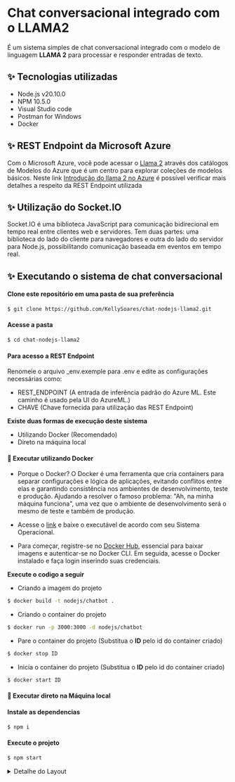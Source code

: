 # Chat conversacional integrado com o LLAMA2
É um sistema simples de chat conversacional integrado com o modelo de linguagem **LLAMA 2** para
processar e responder entradas de texto. 

## ✨ Tecnologias utilizadas

* Node.js v20.10.0
* NPM 10.5.0
* Visual Studio code
* Postman for Windows
* Docker 

## ✨ REST Endpoint da Microsoft Azure
Com o Microsoft Azure, você pode acessar o [Llama 2](https://llama.meta.com/get-started#hosting) através dos catálogos de Modelos do Azure que é um centro para explorar coleções de modelos básicos. Neste link [Introdução do llama 2 no Azure](https://techcommunity.microsoft.com/t5/ai-machine-learning-blog/introducing-llama-2-on-azure/ba-p/3881233) é possível verificar mais detalhes a respeito da REST Endpoint utilizada 

## ✨ Utilização do Socket.IO 
Socket.IO é uma biblioteca JavaScript para comunicação bidirecional em tempo real entre clientes web e servidores. Tem duas partes: uma biblioteca do lado do cliente para navegadores e outra do lado do servidor para Node.js, possibilitando comunicação baseada em eventos em tempo real.

## ✨ Executando o sistema de chat conversacional 

#### Clone este repositório em uma pasta de sua preferência
```bash
$ git clone https://github.com/KellySoares/chat-nodejs-llama2.git
```

#### Acesse a pasta
```bash
$ cd chat-nodejs-llama2
```

#### Para acesso a REST Endpoint

Renomeie o arquivo _env.exemple para .env e edite as configurações necessárias como:
- REST_ENDPOINT (A entrada de inferência padrão do Azure ML. Este caminho é usado pela UI do AzureML.)
- CHAVE (Chave fornecida para utilização das REST Endpoint)

**Existe duas formas de execução deste sistema**
- Utilizando Docker (Recomendado)
- Direto na máquina local

#### 🎲 Executar utilizando Docker
- Porque o Docker? 
    O Docker é uma ferramenta que cria containers para separar configurações e lógica de aplicações, evitando conflitos entre elas e garantindo consistência nos ambientes de desenvolvimento, teste e produção. Ajudando a resolver o famoso problema: "Ah, na minha máquina funciona", uma vez que o ambiente de desenvolvimento será o mesmo de teste e também de produção.

- Acesse o [link](https://www.docker.com/get-started) e baixe o executável de acordo com seu Sistema Operacional.

- Para começar, registre-se no [Docker Hub](https://hub.docker.com/signup), essencial para baixar imagens e autenticar-se no Docker CLI. Em seguida, acesse o Docker instalado e faça login inserindo suas credenciais.

**Execute o codigo a seguir** 

- Criando a imagem do projeto
```bash
$ docker build -t nodejs/chatbot .
```

- Criando o container do projeto
```bash
$ docker run -p 3000:3000 -d nodejs/chatbot
```

- Pare o container do projeto (Substitua o **ID** pelo id do container criado)
```bash
$ docker stop ID
```

- Inicia o container do projeto (Substitua o **ID** pelo id do container criado)
```bash
$ docker start ID
```

#### 🎲 Executar direto na Máquina local

#### Instale as dependencias
```bash
$ npm i

```
#### Execute o projeto
```bash
$ npm start
```

 <details><summary> Detalhe do Layout </summary>
<p>

  #### Tela de Criação do Apelido do Usuário do Chat
  ![image](https://github.com/KellySoares/chat-nodejs-llama2/assets/56278384/bc598921-1c1b-47f8-99cf-d3fedea666e6)

  #### Tela do Chat
  ![image](https://github.com/KellySoares/chat-nodejs-llama2/assets/56278384/2ed61309-48b8-46ea-8c7f-2e10c6d16ced)

</details> </p>
